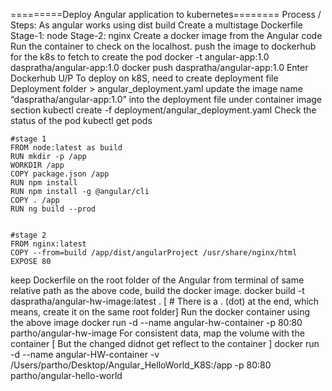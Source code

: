 =========Deploy Angular application to kubernetes========
Process / Steps:
As angular works using dist build
Create a multistage Dockerfile 
Stage-1: node
Stage-2: nginx
Create a docker image from the Angular code
Run the container to check on the localhost.
push the image to dockerhub for the k8s to fetch to create the pod
docker -t angular-app:1.0 daspratha/angular-app:1.0
docker push daspratha/angular-app:1.0
Enter Dockerhub U/P
To deploy on k8S, need to create deployment file
Deployment folder > angular_deployment.yaml
update the image name “daspratha/angular-app:1.0” into the deployment file under container image section
kubectl create -f deployment/angular_deployment.yaml
Check the status of the pod
kubectl get pods


```
#stage 1
FROM node:latest as build
RUN mkdir -p /app
WORKDIR /app
COPY package.json /app
RUN npm install
RUN npm install -g @angular/cli
COPY . /app
RUN ng build --prod


#stage 2
FROM nginx:latest
COPY --from=build /app/dist/angularProject /usr/share/nginx/html
EXPOSE 80

```

keep Dockerfile on the root folder of the Angular 
from terminal of same relative path as the above code, build the docker image.
docker build -t daspratha/angular-hw-image:latest .   [ # There is a . (dot) at the end, which means, create it on the same root folder]
Run the docker container using the above image
docker run -d --name angular-hw-container -p 80:80 partho/angular-hw-image
For consistent data, map the volume with the container  [ But the changed didnot get reflect to the container ]
docker run -d --name angular-HW-container -v /Users/partho/Desktop/Angular_HelloWorld_K8S:/app -p 80:80 partho/angular-hello-world

